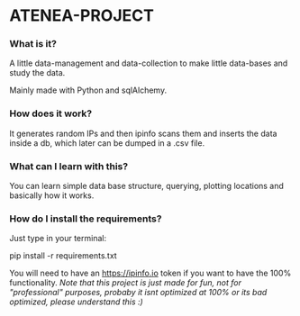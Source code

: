 # ATENEA-PROJECT

### What is it?

A little data-management and data-collection to make little data-bases and study the data.

Mainly made with Python and sqlAlchemy.

### How does it work?

It generates random IPs and then ipinfo scans them and inserts the data inside a db, which later can be dumped in a .csv file.

### What can I learn with this?

You can learn simple data base structure, querying, plotting locations and basically how it works.

### How do I install the requirements?

Just type in your terminal:

pip install -r requirements.txt

You will need to have an https://ipinfo.io token if you want to have the 100% functionality.
_Note that this project is just made for fun, not for "professional" purposes, probaby it isnt optimized at 100% or its bad optimized, please understand this :)_
